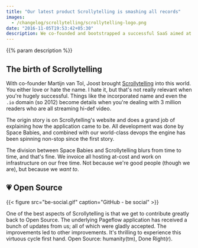 ```yaml
---
title: "Our latest product Scrollytelling is smashing all records"
images:
  - /changelog/scrollytelling/scrollytelling-logo.png
date: "2016-11-05T19:53:42+05:30"
description: We co-founded and bootstrapped a successful SaaS aimed at national media.
---
```

{{% param description %}}

## The birth of Scrollytelling
With co-founder Martijn van Tol, Joost brought [Scrollytelling](https://www.scrollytelling.com) into this world. You either love or hate the name. I hate it, but that's not really relevant when you're hugely successful. Things like the incorporated name and even the `.io` domain (so 2012) become details when you're dealing with 3 million readers who are all streaming hi-def video.

The origin story is on Scrollytelling's website and does a grand job of explaining how the application came to be. All development was done by Space Babies, and combined with our world-class devops the engine has been spinning non-stop since the first story.

The division between Space Babies and Scrollytelling blurs from time to time, and that's fine. We invoice all hosting at-cost and work on infrastructure on our free time. Not because we're good people (though we are), but because we _want to_.

## 💗 Open Source

{{< figure src="be-social.gif" caption="GitHub - be social" >}}

One of the best aspects of Scrollytelling is that we get to contribute greatly back to Open Source. The underlying Pageflow application has received a bunch of updates from us; all of which were gladly accepted. The improvements led to other improvements. It's thrilling to experience this virtuous cycle first hand. Open Source: humanity(tm), Done Right(r).
